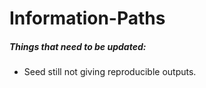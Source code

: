 # Information-Paths

##### Things that need to be updated:

* Seed still not giving reproducible outputs.
